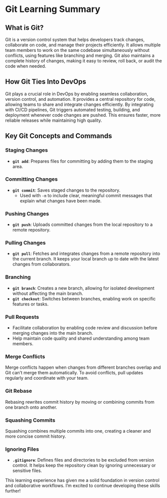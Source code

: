 # Git Learning Summary  

## What is Git?

Git is a version control system that helps developers track changes, collaborate on code, and manage their projects efficiently. It allows multiple team members to work on the same codebase simultaneously without conflicts, using features like branching and merging. Git also maintains a complete history of changes, making it easy to review, roll back, or audit the code when needed.

## How Git Ties Into DevOps

Git plays a crucial role in DevOps by enabling seamless collaboration, version control, and automation. It provides a central repository for code, allowing teams to share and integrate changes efficiently. By integrating with CI/CD pipelines, Git triggers automated testing, building, and deployment whenever code changes are pushed. This ensures faster, more reliable releases while maintaining high quality.


## Key Git Concepts and Commands


### Staging Changes  
- **`git add`**: Prepares files for committing by adding them to the staging area.  

### Committing Changes  
- **`git commit`**: Saves staged changes to the repository.  
  - Used with `-m` to include clear, meaningful commit messages that explain what changes have been made.  

### Pushing Changes  
- **`git push`**: Uploads committed changes from the local repository to a remote repository.  

### Pulling Changes  
- **`git pull`**: Fetches and integrates changes from a remote repository into the current branch. It keeps your local branch up to date with the latest changes from collaborators.  

### Branching  
- **`git branch`**: Creates a new branch, allowing for isolated development without affecting the main branch.  
- **`git checkout`**: Switches between branches, enabling work on specific features or tasks.  

### Pull Requests  
- Facilitate collaboration by enabling code review and discussion before merging changes into the main branch.  
- Help maintain code quality and shared understanding among team members.  

### Merge Conflicts  
Merge conflicts happen when changes from different branches overlap and Git can’t merge them automatically. To avoid conflicts, pull updates regularly and coordinate with your team.  

### Git Rebase  
Rebasing rewrites commit history by moving or combining commits from one branch onto another.

### Squashing Commits  
Squashing combines multiple commits into one, creating a cleaner and more concise commit history. 

### Ignoring Files  
- **`.gitignore`**: Defines files and directories to be excluded from version control. It helps keep the repository clean by ignoring unnecessary or sensitive files.  

This learning experience has given me a solid foundation in version control and collaborative workflows. I’m excited to continue developing these skills further!  
